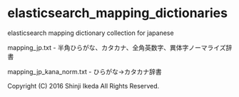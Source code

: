 # elasticsearch_mapping_dictionaries

elasticsearch mapping dictionary collection for japanese

mapping_jp.txt - 半角ひらがな、カタカナ、全角英数字、異体字ノーマライズ辞書

mapping_jp_kana_norm.txt - ひらがな->カタカナ辞書



Copyright (C) 2016 Shinji Ikeda All Rights Reserved.
